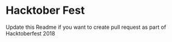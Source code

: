 # Hacktober Fest
Update this Readme if you want to create pull request as part of Hacktoberfest 2018
